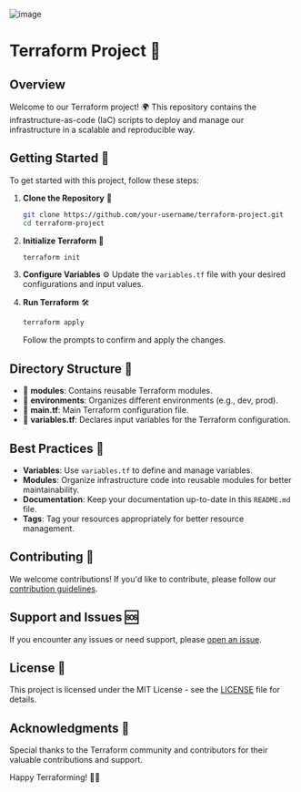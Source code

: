 ![image](https://github.com/SushantOps/AWS_Devops_Questions_and_Answers/assets/109059766/0b0da205-c7e7-4d93-b0c0-0a0ae500f5dc)

# Terraform Project 🚀

## Overview

Welcome to our Terraform project! 🌍 This repository contains the infrastructure-as-code (IaC) scripts to deploy and manage our infrastructure in a scalable and reproducible way.

## Getting Started 🏁

To get started with this project, follow these steps:

1. **Clone the Repository** 📂
   ```bash
   git clone https://github.com/your-username/terraform-project.git
   cd terraform-project
   ```

2. **Initialize Terraform** 🚀
   ```bash
   terraform init
   ```

3. **Configure Variables** ⚙️
   Update the `variables.tf` file with your desired configurations and input values.

4. **Run Terraform** 🛠️
   ```bash
   terraform apply
   ```

   Follow the prompts to confirm and apply the changes.

## Directory Structure 📁

- 📂 **modules**: Contains reusable Terraform modules.
- 📂 **environments**: Organizes different environments (e.g., dev, prod).
- 📄 **main.tf**: Main Terraform configuration file.
- 📄 **variables.tf**: Declares input variables for the Terraform configuration.

## Best Practices 📝

- **Variables**: Use `variables.tf` to define and manage variables.
- **Modules**: Organize infrastructure code into reusable modules for better maintainability.
- **Documentation**: Keep your documentation up-to-date in this `README.md` file.
- **Tags**: Tag your resources appropriately for better resource management.

## Contributing 🤝

We welcome contributions! If you'd like to contribute, please follow our [contribution guidelines](CONTRIBUTING.md).

## Support and Issues 🆘

If you encounter any issues or need support, please [open an issue](https://github.com/your-username/terraform-project/issues).

## License 📄

This project is licensed under the MIT License - see the [LICENSE](LICENSE) file for details.

## Acknowledgments 🙌

Special thanks to the Terraform community and contributors for their valuable contributions and support.

Happy Terraforming! 🚀✨
